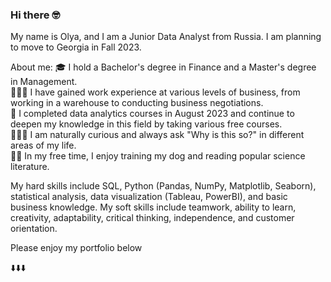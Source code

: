 ### Hi there 🤓

My name is Olya, and I am a Junior Data Analyst from Russia. 
I am planning to move to Georgia in Fall 2023. 

About me:
🎓 I hold a Bachelor's degree in Finance and a Master's degree in Management.</br>
👩🏻‍💻 I have gained work experience at various levels of business, from working in a warehouse to conducting business negotiations.</br>
📖 I completed data analytics courses in August 2023 and continue to deepen my knowledge in this field by taking various free courses.</br>
🕵🏻‍♀️ I am naturally curious and always ask "Why is this so?" in different areas of my life.</br>
🐕‍🦺 In my free time, I enjoy training my dog and reading popular science literature.</br>

My hard skills include SQL, Python (Pandas, NumPy, Matplotlib, Seaborn), statistical analysis, data visualization (Tableau, PowerBI), and basic business knowledge. 
My soft skills include teamwork, ability to learn, creativity, adaptability, critical thinking, independence, and customer orientation.

Please enjoy my portfolio below

⬇️⬇️⬇️
<!--
**OlgaYakimova/OlgaYakimova** is a ✨ _special_ ✨ repository because its `README.md` (this file) appears on your GitHub profile.

Here are some ideas to get you started:

- 🔭 I’m currently working on ...
- 🌱 I’m currently learning ...
- 👯 I’m looking to collaborate on ...
- 🤔 I’m looking for help with ...
- 💬 Ask me about ...
- 📫 How to reach me: ...
- 😄 Pronouns: ...
- ⚡ Fun fact: ...
-->
